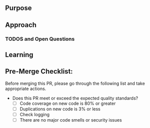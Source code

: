 <!--
   If you have a relevant JIRA issue number, please put it in the issue title.
   Example: MODQM-3 - Implement GET records-editor/marc-records/{id} endpoint

   TL;DR
     - https://www.youtube.com/watch?v=5aHmO_S8FQ4
     - http://www.olitreadwell.com/2016/05/22/how-to-write-great-pull-requests/
     - https://www.atlassian.com/blog/git/written-unwritten-guide-pull-requests
 -->

## Purpose
 <!--
   Why are you making this change? There is nothing more important
   to provide to the reviewer and to future readers than the cause
   that gave rise to this pull request. Be careful to avoid circular
   statements like "the purpose is to update the schema." and
   instead provide an explanation like "there is more data to be provided and stored for Purchase Orders
   which is currently missing in the schema"

   The purpose may seem self-evident to you now, but the standard to
   hold yourself to should be "can a developer parachuting into this
   project reconstruct the necessary context merely by reading this
   section."

   If you have a relevant JIRA issue, add a link directly to the issue URL here.
   Example: https://issues.folio.org/browse/MODQM-3
  -->

## Approach
 <!--
  How does this change fulfill the purpose? It's best to talk
  high-level strategy and avoid code-splaining the commit history.

  The goal is not only to explain what you did, but help other
  developers *work* with your solution in the future.
 -->

### TODOS and Open Questions
 <!-- OPTIONAL
 - [ ] Use GitHub checklists. When solved, check the box and explain the answer.
 -->

## Learning
 <!-- OPTIONAL
   Help out not only your reviewer, but also your fellow developer!
   Sometimes there are key pieces of information that you used to come up
   with your solution. Don't let all that hard work go to waste! A
   pull request is a *perfect opportunity to share the learning that
   you did. Add links to blog posts, patterns, libraries or addons used
   to solve this problem.
 -->

## Pre-Merge Checklist:
 Before merging this PR, please go through the following list and take appropriate actions.

 - Does this PR meet or exceed the expected quality standards?
   - [ ] Code coverage on new code is 80% or greater
   - [ ] Duplications on new code is 3% or less
   - [ ] Check logging
   - [ ] There are no major code smells or security issues
